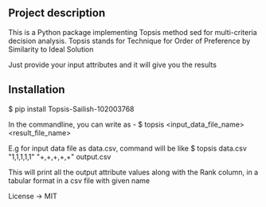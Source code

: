 ## Project description

This is a Python package implementing Topsis method sed for multi-criteria decision analysis. Topsis stands for Technique for Order of Preference by Similarity to Ideal Solution

Just provide your input attributes and it will give you the results

## Installation
$ pip install Topsis-Sailish-102003768

In the commandline, you can write as - $ topsis <input_data_file_name> <weights as strings> <impacts as strings> <result_file_name>

E.g for input data file as data.csv, command will be like $ topsis data.csv "1,1,1,1,1" "+,+,+,+,+" output.csv

This will print all the output attribute values along with the Rank column, in a tabular format in a csv file with given name

License -> MIT
